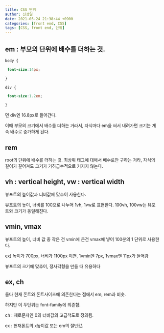 ```yaml
---
title: CSS 단위
author: 신성일
date: 2021-05-24 21:38:44 +0900
categories: [front end, CSS]
tags: [CSS, front end, 단위]
---
```


## em : 부모의 단위에 배수를 더하는 것.

```css
body {

​ font-size:14px;

}

div {

​ font-size:1.2em;

}
```

면 div엔 16.8px로 들어간다.

이때 부모의 크기에서 배수를 더하는 거라서, 자식마다 em을 써서 내려가면 크기는 계속 배수로 증가하게 된다.

## rem

root의 단위에 배수를 더하는 것. 최상위 태그에 대해서 배수로만 구하는 거라, 자식의 깊이가 깊어져도 크기가 기하급수적으로 커지지 않는다.

## vh : vertical height, vw : vertical width

뷰포트의 높이값과 너비값에 맞추어 사용한다.

뷰포트의 높이, 너비를 100으로 나누어 1vh, 1vw로 표현한다. 100vh, 100vw는 뷰포트와 크기가 동일해진다.

## vmin, vmax

뷰포트의 높이, 너비 값 중 작은 건 vmin에 큰건 vmax에 넣어 100분의 1 단위로 사용한다.

ex) 높이가 700px, 너비가 1100px 이면, 1vmin엔 7px, 1vmax엔 11px가 들어감

뷰포트의 크기에 맞추어, 정사각형을 만들 때 유용하다

## ex, ch

둘다 현재 폰트와 폰트사이즈에 의존한다는 점에서 em, rem과 비슷.

하지만 이 두단위는 font-family에 의존함.

ch : 제로문자인 0의 너비값의 고급척도로 정의됨.

ex : 현재폰트의 x높이값 또는 em의 절반값.
